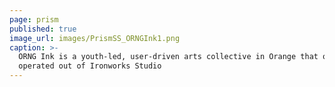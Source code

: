 ```yaml
---
page: prism
published: true
image_url: images/PrismSS_ORNGInk1.png
caption: >-
  ORNG Ink is a youth-led, user-driven arts collective in Orange that once
  operated out of Ironworks Studio
---
```


